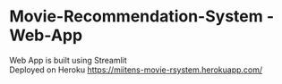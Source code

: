 # Movie-Recommendation-System - Web-App
Web App is built using Streamlit <br>
Deployed on Heroku
https://miitens-movie-rsystem.herokuapp.com/
